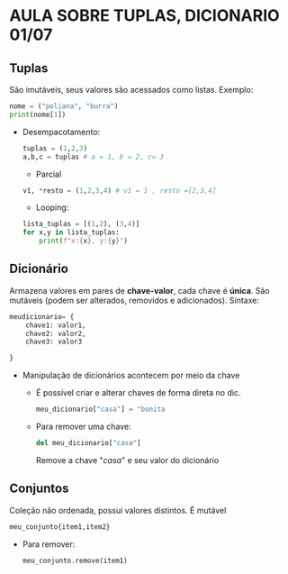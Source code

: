 # AULA SOBRE TUPLAS, DICIONARIO 01/07

## Tuplas

São imutáveis, seus valores são acessados como listas.
Exemplo:

```python
nome = ("poliana", "burra")
print(nome[1])
```

- Desempacotamento:
    ```py
    tuplas = (1,2,3)
    a,b,c = tuplas # a = 1, b = 2, c= 3

    ```
    - Parcial
    ```py
    v1, *resto = (1,2,3,4) # v1 = 1 , resto =[2,3,4]
    ```

    - Looping:
    ```py
    lista_tuplas = [(1,2), (3,4)]
    for x,y in lista_tuplas:
        print(f"x:{x}, y:{y}")
    ```


## Dicionário

Armazena valores em pares de **chave-valor**, cada chave é **única**. São mutáveis (podem ser alterados, removidos e adicionados).
Sintaxe:

```py
meudicionario= {
    chave1: valor1,
    chave2: valor2,
    chave3: valor3

}

```

- Manipulação de dicionários acontecem por meio da chave 
    - É possível criar e alterar chaves de forma direta no dic.

        ```py
        meu_dicionario["casa"] = "bonita
        ```
    - Para remover uma chave:
        ```py
        del meu_dicionario["casa"]
        ```
        Remove a chave "_casa_" e seu valor do dicionário 

## Conjuntos

Coleção não ordenada, possui valores distintos. É mutável

```py
meu_conjunto{item1,item2}
```

- Para remover:
    ```py
    meu_conjunto.remove(item1)
    ```



